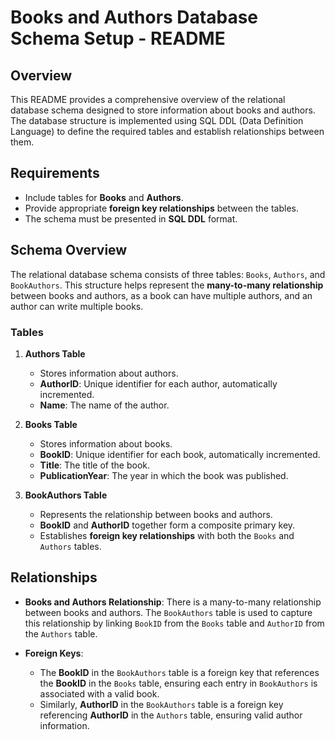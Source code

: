 # Books and Authors Database Schema Setup - README

## Overview
This README provides a comprehensive overview of the relational database schema designed to store information about books and authors. The database structure is implemented using SQL DDL (Data Definition Language) to define the required tables and establish relationships between them.

## Requirements
- Include tables for **Books** and **Authors**.
- Provide appropriate **foreign key relationships** between the tables.
- The schema must be presented in **SQL DDL** format.

## Schema Overview
The relational database schema consists of three tables: `Books`, `Authors`, and `BookAuthors`. This structure helps represent the **many-to-many relationship** between books and authors, as a book can have multiple authors, and an author can write multiple books.

### Tables
1. **Authors Table**
    - Stores information about authors.
    - **AuthorID**: Unique identifier for each author, automatically incremented.
    - **Name**: The name of the author.

2. **Books Table**
    - Stores information about books.
    - **BookID**: Unique identifier for each book, automatically incremented.
    - **Title**: The title of the book.
    - **PublicationYear**: The year in which the book was published.

3. **BookAuthors Table**
    - Represents the relationship between books and authors.
    - **BookID** and **AuthorID** together form a composite primary key.
    - Establishes **foreign key relationships** with both the `Books` and `Authors` tables.

## Relationships
- **Books and Authors Relationship**: There is a many-to-many relationship between books and authors. The `BookAuthors` table is used to capture this relationship by linking `BookID` from the `Books` table and `AuthorID` from the `Authors` table.

- **Foreign Keys**: 
  - The **BookID** in the `BookAuthors` table is a foreign key that references the **BookID** in the `Books` table, ensuring each entry in `BookAuthors` is associated with a valid book.
  - Similarly, **AuthorID** in the `BookAuthors` table is a foreign key referencing **AuthorID** in the `Authors` table, ensuring valid author information.
